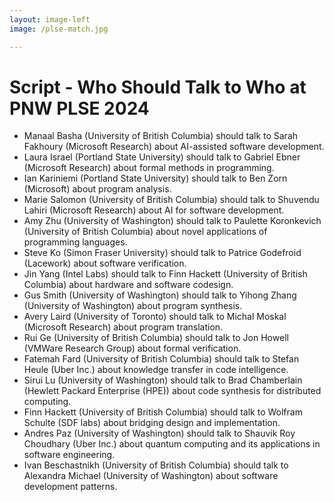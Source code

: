 ```yaml
---
layout: image-left
image: /plse-match.jpg

---
```



# Script - Who Should Talk to Who at PNW PLSE 2024

+ Manaal Basha (University of British Columbia) should talk to Sarah Fakhoury (Microsoft Research) about AI-assisted software development.
+ Laura Israel (Portland State University) should talk to Gabriel Ebner (Microsoft Research) about formal methods in programming.
+ Ian Kariniemi (Portland State University) should talk to Ben Zorn (Microsoft) about program analysis.
+ Marie Salomon (University of British Columbia) should talk to Shuvendu Lahiri (Microsoft Research) about AI for software development.
+ Amy Zhu (University of Washington) should talk to Paulette Koronkevich (University of British Columbia) about novel applications of programming languages.
+ Steve Ko (Simon Fraser University) should talk to Patrice Godefroid (Lacework) about software verification.
+ Jin Yang (Intel Labs) should talk to Finn Hackett (University of British Columbia) about hardware and software codesign.
+ Gus Smith (University of Washington) should talk to Yihong Zhang (University of Washington) about program synthesis.
+ Avery Laird (University of Toronto) should talk to Michal Moskal (Microsoft Research) about program translation.
+ Rui Ge (University of British Columbia) should talk to Jon Howell (VMWare Research Group) about formal verification.
+ Fatemah Fard (University of British Columbia) should talk to Stefan Heule (Uber Inc.) about knowledge transfer in code intelligence.
+ Sirui Lu (University of Washington) should talk to Brad Chamberlain (Hewlett Packard Enterprise (HPE)) about code synthesis for distributed computing.
+ Finn Hackett (University of British Columbia) should talk to Wolfram Schulte (SDF labs) about bridging design and implementation.
+ Andres Paz (University of Washington) should talk to Shauvik Roy Choudhary (Uber Inc.) about quantum computing and its applications in software engineering.
+ Ivan Beschastnikh (University of British Columbia) should talk to Alexandra Michael (University of Washington) about software development patterns.